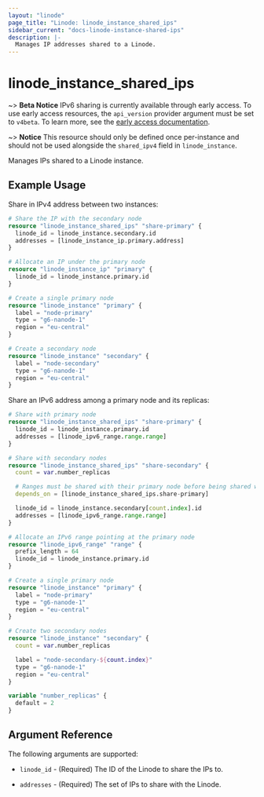 ```yaml
---
layout: "linode"
page_title: "Linode: linode_instance_shared_ips"
sidebar_current: "docs-linode-instance-shared-ips"
description: |-
  Manages IP addresses shared to a Linode.
---
```


# linode\_instance\_shared\_ips

~> **Beta Notice** IPv6 sharing is currently available through early access.
To use early access resources, the `api_version` provider argument must be set to `v4beta`.
To learn more, see the [early access documentation](../..#early-access).

~> **Notice** This resource should only be defined once per-instance and should not be used alongside the `shared_ipv4` field in `linode_instance`.

Manages IPs shared to a Linode instance.

## Example Usage

Share in IPv4 address between two instances:

```terraform
# Share the IP with the secondary node
resource "linode_instance_shared_ips" "share-primary" {
  linode_id = linode_instance.secondary.id
  addresses = [linode_instance_ip.primary.address]
}

# Allocate an IP under the primary node
resource "linode_instance_ip" "primary" {
  linode_id = linode_instance.primary.id
}

# Create a single primary node
resource "linode_instance" "primary" {
  label = "node-primary"
  type = "g6-nanode-1"
  region = "eu-central"
}

# Create a secondary node
resource "linode_instance" "secondary" {
  label = "node-secondary"
  type = "g6-nanode-1"
  region = "eu-central"
}
```

Share an IPv6 address among a primary node and its replicas:

```terraform
# Share with primary node
resource "linode_instance_shared_ips" "share-primary" {
  linode_id = linode_instance.primary.id
  addresses = [linode_ipv6_range.range.range]
}

# Share with secondary nodes
resource "linode_instance_shared_ips" "share-secondary" {
  count = var.number_replicas

  # Ranges must be shared with their primary node before being shared with a secondary
  depends_on = [linode_instance_shared_ips.share-primary]

  linode_id = linode_instance.secondary[count.index].id
  addresses = [linode_ipv6_range.range.range]
}

# Allocate an IPv6 range pointing at the primary node
resource "linode_ipv6_range" "range" {
  prefix_length = 64
  linode_id = linode_instance.primary.id
}

# Create a single primary node
resource "linode_instance" "primary" {
  label = "node-primary"
  type = "g6-nanode-1"
  region = "eu-central"
}

# Create two secondary nodes
resource "linode_instance" "secondary" {
  count = var.number_replicas

  label = "node-secondary-${count.index}"
  type = "g6-nanode-1"
  region = "eu-central"
}

variable "number_replicas" {
  default = 2
}
```

## Argument Reference

The following arguments are supported:

* `linode_id` - (Required) The ID of the Linode to share the IPs to.

* `addresses` - (Required) The set of IPs to share with the Linode.
